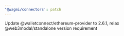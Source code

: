```yaml
---
'@wagmi/connectors': patch
---
```


Update @walletconnect/ethereum-provider to 2.6.1, relax @web3modal/standalone version requirement
